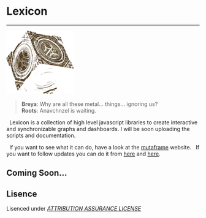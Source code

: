 # Lexicon
----
  
<img alt = "LeXiCoN" src="./lexiconLogo.png" style="margin:auto;width:35%"></img>
  
  
>**Breya**: Why are all these metal... things... ignoring us?  
>**Roots**: Anavchnzel is waiting.  
  
  
  
  
&nbsp;&nbsp;Lexicon is a collection of high level javascript libraries to create interactive and synchronizable graphs and dashboards. I will be soon uploading the scripts and documentation. 

&nbsp;&nbsp;If you want to see what it can do, have a look at the [mutaframe][mutaframe] website.
&nbsp;&nbsp;If you want to follow updates you can do it from [here][myTwitter] and [here][mutaframeTwitter].
  
  
  
  
## Coming Soon...
  
  
  
  
Lisence
----
Lisenced under [*ATTRIBUTION ASSURANCE LICENSE*](./LISENCE.md)

   [mutaframe]: <http://deogen2.mutaframe.com/>
   [myTwitter]: <https://twitter.com/ibrhmTanyalcin>
   [mutaframeTwitter]: <https://twitter.com/MutaFrame>
 
   
